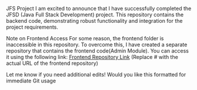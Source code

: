 JFS Project
I am excited to announce that I have successfully completed the JFSD (Java Full Stack Development) project. This repository contains the backend code, demonstrating robust functionality and integration for the project requirements.

Note on Frontend Access
For some reason, the frontend folder is inaccessible in this repository. To overcome this, I have created a separate repository that contains the frontend code(Admin Module). You can access it using the following link:
[Frontend Repository Link](https://github.com/satyavenkat2011/frontend) (Replace # with the actual URL of the frontend repository)

Let me know if you need additional edits! Would you like this formatted for immediate Git usage

